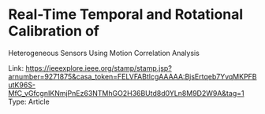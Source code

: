# Real-Time Temporal and Rotational Calibration of
Heterogeneous Sensors Using Motion
Correlation Analysis

Link: https://ieeexplore.ieee.org/stamp/stamp.jsp?arnumber=9271875&casa_token=FELVFABtlcgAAAAA:BjsErtqeb7YvqMKPFButK96S-MfC_vGfcgnIKNmjPnEz63NTMhGO2H36BUtd8d0YLn8M9D2W9A&tag=1
Type: Article